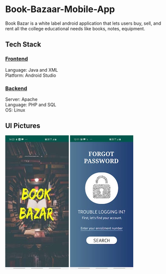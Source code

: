 # Book-Bazaar-Mobile-App
Book Bazar is a white label android application that lets users buy, sell, and rent all the college educational needs like books, notes, equipment.</br>
## Tech Stack
### <ins>Frontend</ins> </br>
Language: Java and XML</br>
Platform: Android Studio</br>
### <ins>Backend</ins> </br>
Server: Apache </br>
Language: PHP and SQL </br>
OS: Linux </br>

## UI Pictures
![Alt text](https://github.com/ShivalikaGoel/Book-Bazaar-Mobile-App/blob/master/Read-Me-Files/img1.jpeg?raw=true "Title")
![Alt text](https://github.com/ShivalikaGoel/Book-Bazaar-Mobile-App/blob/master/Read-Me-Files/img4.JPG?raw=true "Title")

